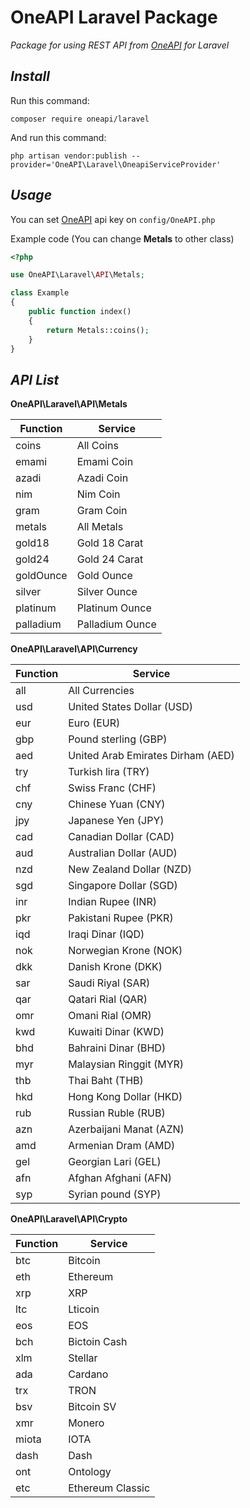 # OneAPI Laravel Package
*Package for using REST API from [OneAPI](https://oneapi.ir) for Laravel*

***Install***
-------------
Run this command:

``composer require oneapi/laravel``

And run this command:

``php artisan vendor:publish --provider='OneAPI\Laravel\OneapiServiceProvider'``

***Usage***
-------------
You can set [OneAPI](https://oneapi.ir) api key on `config/OneAPI.php`

Example code (You can change **Metals** to other class)
```php
<?php

use OneAPI\Laravel\API\Metals;

class Example
{
    public function index()
    {
        return Metals::coins();
    }
}

```

***API List***
-------------

**OneAPI\Laravel\API\Metals**

Function | Service
-------- | -------
coins | All Coins
emami | Emami Coin
azadi | Azadi Coin
nim | Nim Coin
gram | Gram Coin
metals | All Metals
gold18 | Gold 18 Carat
gold24 | Gold 24 Carat
goldOunce | Gold Ounce
silver | Silver Ounce
platinum | Platinum Ounce
palladium | Palladium Ounce

**OneAPI\Laravel\API\Currency**

Function | Service
-------- | -------
all | All Currencies
usd | United States Dollar (USD)
eur | Euro (EUR)
gbp | Pound sterling (GBP)
aed | United Arab Emirates Dirham (AED)
try | Turkish lira (TRY)
chf | Swiss Franc (CHF)
cny | Chinese Yuan (CNY)
jpy | Japanese Yen (JPY)
cad | Canadian Dollar (CAD)
aud | Australian Dollar (AUD)
nzd | New Zealand Dollar (NZD)
sgd | Singapore Dollar (SGD)
inr | Indian Rupee (INR)
pkr | Pakistani Rupee (PKR)
iqd | Iraqi Dinar (IQD)
nok | Norwegian Krone (NOK)
dkk | Danish Krone (DKK)
sar | Saudi Riyal (SAR)
qar | Qatari Rial (QAR)
omr | Omani Rial (OMR)
kwd | Kuwaiti Dinar (KWD)
bhd | Bahraini Dinar (BHD)
myr | Malaysian Ringgit (MYR)
thb | Thai Baht (THB)
hkd | Hong Kong Dollar (HKD)
rub | Russian Ruble (RUB)
azn | Azerbaijani Manat (AZN)
amd | Armenian Dram (AMD)
gel | Georgian Lari (GEL)
afn | Afghan Afghani (AFN)
syp | Syrian pound (SYP)

**OneAPI\Laravel\API\Crypto**

Function | Service
-------- | -------
btc | Bitcoin
eth | Ethereum
xrp | XRP
ltc | Lticoin
eos | EOS
bch | Bictoin Cash
xlm | Stellar
ada | Cardano
trx | TRON
bsv | Bitcoin SV
xmr | Monero
miota | IOTA
dash | Dash
ont | Ontology
etc | Ethereum Classic
